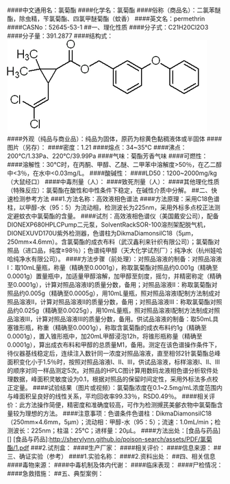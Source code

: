 ####中文通用名：氯菊酯
####化学名：氯菊酯
####俗称（商品名）：二氯苯醚酯，除虫精，苄氯菊酯、四氯甲醚菊酯（蚊香）
####英文名：permethrin
####CASNo：52645-53-1
##一、理化性质
####分子式：C21H20Cl2O3
####分子量：391.2877
####结构式：![结构式](./assets/duwu/氯菊酯/@0结构式.gif)
####外观（纯品与商业品）：纯品为固体，原药为棕黄色黏稠液体或半固体
####图片（另存）：
####密度：1.21 
####熔点：34~35℃
####沸点：200℃/1.33Pa、220℃/39.99Pa
####气味：菊酯芳香气味
####可燃性：
####溶解性：30℃时，在丙酮、甲醇、乙醚、二甲苯中溶解度>50％，在乙二醇中<3％，在水中<0.03mg/L。
####酸碱性：
####LD50：1200~2000mg/kg（大鼠经口）
####中毒剂量（人）：
####致死剂量（人）：
####其他理化性质（特殊反应）：氯菊酯在酸性和中性条件下稳定，在碱性介质中分解。
##二、快速检测参考方法
###1.方法名称：高效液相色谱法
####方法原理：采用C18色谱柱，以甲醇-水（95：5）为流动相，检测波长为225nm，采用外标多点校正法测定避蚊衣中氯菊酯的含量。
####试剂：高效液相色谱仪（美国戴安公司），配备DIONEXP680HPLCPump二元泵，SolventRackSOR-100溶剂架配脱气机，DIONEXUVD170U紫外检测器，色谱柱为DikmaDiamonsilC18（5μm，250mm×4.6mm）。含氯菊酯的成衣布料（武汉鑫利来针织有限公司）；氯菊酯对照品（进口品，纯度≥98％）；色谱纯甲醇（天大化学试剂厂）；纯净水（杭州娃哈哈纯净水有限公司）。
####方法步骤（前处理）：对照品溶液的制备：对照品溶液Ⅰ：取10mL量瓶，称量（精确至0.0001g），称取氯菊酯对照品约0.001g（精确至0.0001g）置量瓶中，加适量甲醇溶解，加甲醇至刻度，摇匀，并精密称定（精确至0.0001g），计算对照品溶液Ⅰ的质量分数，备用；对照品溶液Ⅱ：称取氯菊酯对照品约0.005g（精确至0.0005g），用10mL量瓶，照对照品溶液Ⅰ配制方法制成对照品溶液Ⅱ，计算对照品溶液Ⅱ的质量分数，备用；对照品溶液Ⅲ：称取氯菊酯对照品约0.025g（精确至0.0025g），用10mL量瓶，照对照品溶液Ⅰ配制方法制成对照品溶液Ⅲ，计算对照品溶液Ⅲ的质量分数，备用。供试品溶液的制备：取50mL具塞锥形瓶，称重（精确至0.0001g），称取含氯菊酯的成衣布料约1g（精确至0.0001g），置入锥形瓶中，加20mL甲醇浸泡12h，将锥形瓶称量（精确至0.0001g），算出成衣布料和甲醇的总质量M1，备用。测定在该色谱操作条件下，待仪器基线稳定后，连续注入数针同一浓度对照品溶液，直至相邻2针氯菊酯总峰面积变化小于1.5％时，按照对照品溶液Ⅰ、Ⅱ、Ⅲ，供试品溶液，标样溶液Ⅰ、Ⅱ、Ⅲ的顺序对同一样品测定5次。对照品的HPLC图计算用数码龙液相色谱分析软件处理数据，峰面积灵敏度设为0.1，根据对照品的保留时间定性，采用外标法多点校正定量。
####试验结果（图片或视频）：氯菊酯浓度在0.1~2.5mg/mL浓度范围内与峰面积呈良好的线性关系，平均回收率99.33％，RSD0.49％。
####相关评价：此方法操作简便，精密度和准确度较高，可作为检测摫芪美鄶衣物中氯菊酯含量较为理想的方法。
####注意事项：色谱条件色谱柱：DikmaDiamonsilC18（250mm×4.6mm，5μm）；流动相：甲醇-水（95：5）；流速：1.0mL/min；检测波长：225nm；柱温：25℃；进样量：20μL。
####方法出处：[食品与药品][]
[食品与药品]:http://sherylynn.github.io/poison-search/assets/PDF/氯菊酯/1.pdf
###2.试剂盒：
####生产厂家：
####相关评价：
####信息来源：
##三、确证实验（参考）
####1.实验名称：
####2.资料出处：
##四、相关信息
####毒物来源：
####中毒机制及体内代谢：
####临床表现：
####尸检情况：
####急救措施：
##五、典型案例：
